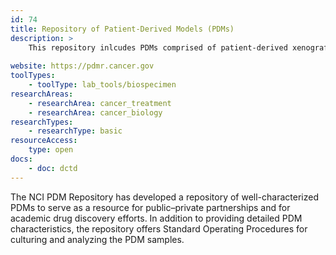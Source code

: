 ```yaml
---
id: 74
title: Repository of Patient-Derived Models (PDMs)
description: >
    This repository inlcudes PDMs comprised of patient-derived xenografts (PDXs) and *in vitro* patient-derived cell cultures (PDCs), including mixed cell populations, clonal cell lines, and fibroblast cell lines.  
    
website: https://pdmr.cancer.gov
toolTypes:
    - toolType: lab_tools/biospecimen
researchAreas:
    - researchArea: cancer_treatment
    - researchArea: cancer_biology
researchTypes:
    - researchType: basic
resourceAccess:
    type: open
docs:
    - doc: dctd
---
```

The NCI PDM Repository has developed a repository of well-characterized PDMs to serve as a resource for public–private partnerships and for academic drug discovery efforts. In addition to providing detailed PDM characteristics, the repository offers Standard Operating Procedures for culturing and analyzing the PDM samples.